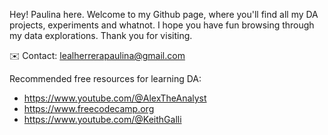Hey! Paulina here. Welcome to my Github page, where you'll find all my DA projects, experiments and whatnot. I hope you have fun browsing through my data explorations.
Thank you for visiting. 

✉️ Contact: lealherrerapaulina@gmail.com

Recommended free resources for learning DA:

- https://www.youtube.com/@AlexTheAnalyst
- https://www.freecodecamp.org
- https://www.youtube.com/@KeithGalli
  
<!--
**paulinalealh/paulinalealh** is a ✨ _special_ ✨ repository because its `README.md` (this file) appears on your GitHub profile.

Here are some ideas to get you started:

- 🔭 I’m currently working on ...
- 🌱 I’m currently learning ...
- 👯 I’m looking to collaborate on ...
- 🤔 I’m looking for help with ...
- 💬 Ask me about ...
- 📫 How to reach me: ...
- 😄 Pronouns: ...
- ⚡ Fun fact: ...
-->

